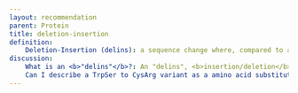 ```yaml
---
layout: recommendation
parent: Protein
title: deletion-insertion
definition: 
    Deletion-Insertion (delins): a sequence change where, compared to a reference sequence, one or more amino acids are replaced with one or more other amino acids <b>and which is not</b> a substitution or conversion.
discussion:
    What is an <b>"delins"</b>?: An "delins", <b>insertion/deletion</b> in HGVS nomenclature, is a variant which is a combination of a deletion and an insertion. Based on existing nomeclature, the variant can be described as a deletion and insertion occuring at the same position, using the format p.Asn112_Thr117delinsSerAsp.
    Can I describe a TrpSer to CysArg variant as a amino acid substitution (p.TrpSer23CysArg)?: No, this is not allowed. By definition a substitution changes <b>one</b> amino acid into <b>one</b> other amino acid. The change TrpSer to CysArg should be described as p.Trp23_Ser24delinsCysArg, i.e. a deletion/insertion (indel) (<a href='http://varnomen.HGVS.org/recommendations/DNA/variant/indel/'><i>see Deletion-Insertion</i></a>).
---
```

